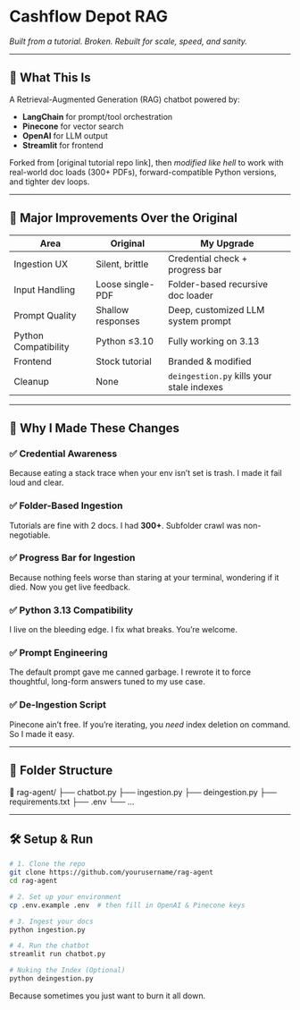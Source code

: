 # Cashflow Depot RAG
*Built from a tutorial. Broken. Rebuilt for scale, speed, and sanity.*

---

## 🚀 What This Is

A Retrieval-Augmented Generation (RAG) chatbot powered by:

- **LangChain** for prompt/tool orchestration  
- **Pinecone** for vector search  
- **OpenAI** for LLM output  
- **Streamlit** for frontend  

Forked from [original tutorial repo link], then *modified like hell* to work with real-world doc loads (300+ PDFs), forward-compatible Python versions, and tighter dev loops.

---

## 🔨 Major Improvements Over the Original

| Area              | Original            | My Upgrade                               |
|-------------------|---------------------|-------------------------------------------|
| Ingestion UX      | Silent, brittle     | Credential check + progress bar           |
| Input Handling    | Loose single-PDF    | Folder-based recursive doc loader         |
| Prompt Quality    | Shallow responses   | Deep, customized LLM system prompt        |
| Python Compatibility | Python ≤3.10    | Fully working on 3.13                     |
| Frontend          | Stock tutorial      | Branded & modified                        |
| Cleanup           | None                | `deingestion.py` kills your stale indexes |

---

## 🧠 Why I Made These Changes

### ✅ Credential Awareness  
Because eating a stack trace when your env isn’t set is trash. I made it fail loud and clear.

### ✅ Folder-Based Ingestion  
Tutorials are fine with 2 docs. I had **300+**. Subfolder crawl was non-negotiable.

### ✅ Progress Bar for Ingestion  
Because nothing feels worse than staring at your terminal, wondering if it died. Now you get live feedback.

### ✅ Python 3.13 Compatibility  
I live on the bleeding edge. I fix what breaks. You’re welcome.

### ✅ Prompt Engineering  
The default prompt gave me canned garbage. I rewrote it to force thoughtful, long-form answers tuned to my use case.

### ✅ De-Ingestion Script  
Pinecone ain’t free. If you’re iterating, you *need* index deletion on command. So I made it easy.

---

## 📂 Folder Structure


📁 rag-agent/
├── chatbot.py
├── ingestion.py
├── deingestion.py
├── requirements.txt
├── .env
└── ...



---

## 🛠️ Setup & Run

```bash
# 1. Clone the repo
git clone https://github.com/yourusername/rag-agent
cd rag-agent

# 2. Set up your environment
cp .env.example .env  # then fill in OpenAI & Pinecone keys

# 3. Ingest your docs
python ingestion.py

# 4. Run the chatbot
streamlit run chatbot.py

# Nuking the Index (Optional)
python deingestion.py
```
Because sometimes you just want to burn it all down.
